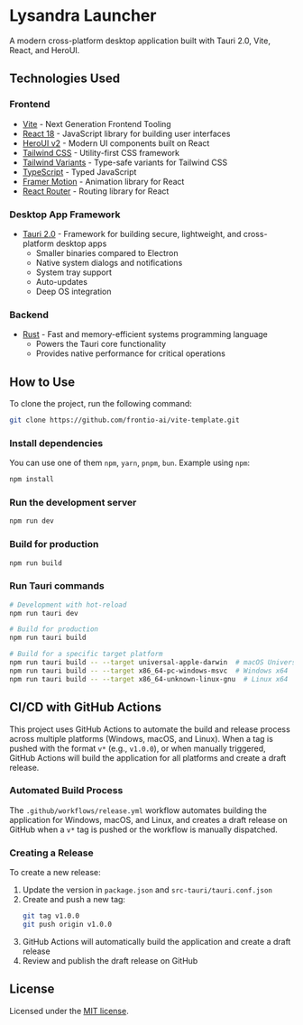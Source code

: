 # Lysandra Launcher

A modern cross-platform desktop application built with Tauri 2.0, Vite, React, and HeroUI.

## Technologies Used

### Frontend

- [Vite](https://vitejs.dev/guide/) - Next Generation Frontend Tooling
- [React 18](https://react.dev/) - JavaScript library for building user interfaces
- [HeroUI v2](https://heroui.com) - Modern UI components built on React
- [Tailwind CSS](https://tailwindcss.com) - Utility-first CSS framework
- [Tailwind Variants](https://tailwind-variants.org) - Type-safe variants for Tailwind CSS
- [TypeScript](https://www.typescriptlang.org) - Typed JavaScript
- [Framer Motion](https://www.framer.com/motion) - Animation library for React
- [React Router](https://reactrouter.com/) - Routing library for React

### Desktop App Framework

- [Tauri 2.0](https://tauri.app/) - Framework for building secure, lightweight, and cross-platform desktop apps
  - Smaller binaries compared to Electron
  - Native system dialogs and notifications
  - System tray support
  - Auto-updates
  - Deep OS integration

### Backend

- [Rust](https://www.rust-lang.org/) - Fast and memory-efficient systems programming language
  - Powers the Tauri core functionality
  - Provides native performance for critical operations

## How to Use

To clone the project, run the following command:

```bash
git clone https://github.com/frontio-ai/vite-template.git
```

### Install dependencies

You can use one of them `npm`, `yarn`, `pnpm`, `bun`. Example using `npm`:

```bash
npm install
```

### Run the development server

```bash
npm run dev
```

### Build for production

```bash
npm run build
```

### Run Tauri commands

```bash
# Development with hot-reload
npm run tauri dev

# Build for production
npm run tauri build

# Build for a specific target platform
npm run tauri build -- --target universal-apple-darwin  # macOS Universal
npm run tauri build -- --target x86_64-pc-windows-msvc  # Windows x64
npm run tauri build -- --target x86_64-unknown-linux-gnu  # Linux x64
```

## CI/CD with GitHub Actions

This project uses GitHub Actions to automate the build and release process across multiple platforms (Windows, macOS, and Linux). When a tag is pushed with the format `v*` (e.g., `v1.0.0`), or when manually triggered, GitHub Actions will build the application for all platforms and create a draft release.

### Automated Build Process

The `.github/workflows/release.yml` workflow automates building the application for Windows, macOS, and Linux, and creates a draft release on GitHub when a `v*` tag is pushed or the workflow is manually dispatched.

### Creating a Release

To create a new release:

1. Update the version in `package.json` and `src-tauri/tauri.conf.json`
2. Create and push a new tag:
   ```bash
   git tag v1.0.0
   git push origin v1.0.0
   ```
3. GitHub Actions will automatically build the application and create a draft release
4. Review and publish the draft release on GitHub

## License

Licensed under the [MIT license](https://github.com/frontio-ai/vite-template/blob/main/LICENSE).
